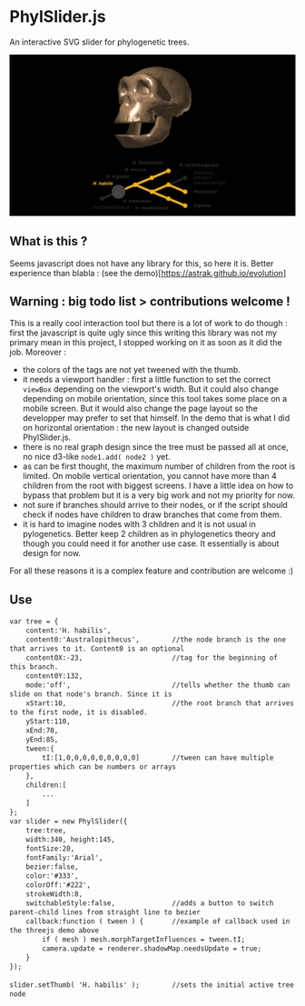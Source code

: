 # PhylSlider.js
An interactive SVG slider for phylogenetic trees.

<img alt="PhylSlider.js in action" src="https://github.com/Astrak/PhylSlider.js/blob/master/sample.jpg?raw=true"/>

## What is this ?
Seems javascript does not have any library for this, so here it is. Better experience than blabla : (see the demo)[https://astrak.github.io/evolution]

## Warning : big todo list > contributions welcome !
This is a really cool interaction tool but there is a lot of work to do though : first the javascript is quite ugly since this writing this library was not my primary mean in this project, I stopped working on it as soon as it did the job. Moreover :
- the colors of the tags are not yet tweened with the thumb. 
- it needs a viewport handler : first a little function to set the correct `viewBox` depending on the viewport's width. But it could also change depending on mobile orientation, since this tool takes some place on a mobile screen. But it would also change the page layout so the developper may prefer to set that himself. In the demo that is what I did on horizontal orientation : the new layout is changed outside PhylSlider.js.
- there is no real graph design since the tree must be passed all at once, no nice d3-like `node1.add( node2 )` yet.
- as can be first thought, the maximum number of children from the root is limited. On mobile vertical orientation, you cannot have more than 4 children from the root with biggest screens. I have a little idea on how to bypass that problem but it is a very big work and not my priority for now.
- not sure if branches should arrive to their nodes, or if the script should check if nodes have children to draw branches that come from them.
- it is hard to imagine nodes with 3 children and it is not usual in pylogenetics. Better keep 2 children as in phylogenetics theory and though you could need it for another use case. It essentially is about design for now.

For all these reasons it is a complex feature and contribution are welcome :)

## Use
	var tree = {
		content:'H. habilis',
		content0:'Australopithecus',        //the node branch is the one that arrives to it. Content0 is an optional
		content0X:-23,                      //tag for the beginning of this branch.
		content0Y:132,                      
		mode:'off',                         //tells whether the thumb can slide on that node's branch. Since it is
		xStart:10,                          //the root branch that arrives to the first node, it is disabled.
		yStart:110,
		xEnd:70,
		yEnd:85,
		tween:{
			tI:[1,0,0,0,0,0,0,0,0,0]        //tween can have multiple properties which can be numbers or arrays
		},
		children:[
			...
		]
	};
	var slider = new PhylSlider({
		tree:tree,
		width:340, height:145,
		fontSize:20,
		fontFamily:'Arial',
		bezier:false,
		color:'#333',
		colorOff:'#222',
		strokeWidth:8,
		switchableStyle:false,              //adds a button to switch parent-child lines from straight line to bezier
		callback:function ( tween ) {       //example of callback used in the threejs demo above
			if ( mesh ) mesh.morphTargetInfluences = tween.tI;
			camera.update = renderer.shadowMap.needsUpdate = true;
		}
	});

	slider.setThumb( 'H. habilis' );        //sets the initial active tree node